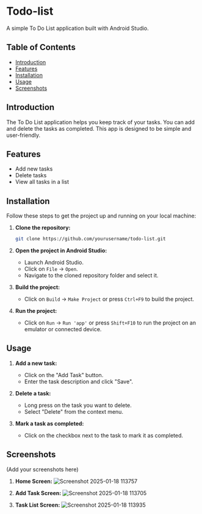 # Todo-list

A simple To Do List application built with Android Studio.

## Table of Contents

- [Introduction](#introduction)
- [Features](#features)
- [Installation](#installation)
- [Usage](#usage)
- [Screenshots](#screenshots)

## Introduction

The To Do List application helps you keep track of your tasks. You can add and delete the tasks as completed. This app is designed to be simple and user-friendly.

## Features

- Add new tasks
- Delete tasks
- View all tasks in a list

## Installation

Follow these steps to get the project up and running on your local machine:

1. **Clone the repository:**
    ```bash
    git clone https://github.com/yourusername/todo-list.git
    ```

2. **Open the project in Android Studio:**
    - Launch Android Studio.
    - Click on `File` -> `Open`.
    - Navigate to the cloned repository folder and select it.

3. **Build the project:**
    - Click on `Build` -> `Make Project` or press `Ctrl+F9` to build the project.

4. **Run the project:**
    - Click on `Run` -> `Run 'app'` or press `Shift+F10` to run the project on an emulator or connected device.

## Usage

1. **Add a new task:**
    - Click on the "Add Task" button.
    - Enter the task description and click "Save".

2. **Delete a task:**
    - Long press on the task you want to delete.
    - Select "Delete" from the context menu.

3. **Mark a task as completed:**
    - Click on the checkbox next to the task to mark it as completed.

## Screenshots

(Add your screenshots here)

1. **Home Screen:**
   ![Screenshot 2025-01-18 113757](https://github.com/user-attachments/assets/e2db15d2-f1c8-400c-bbc1-fc6440468397)

    

3. **Add Task Screen:**
    ![Screenshot 2025-01-18 113705](https://github.com/user-attachments/assets/a4a73b2f-e99e-4066-9253-8f5068f51078)


4. **Task List Screen:**
   ![Screenshot 2025-01-18 113935](https://github.com/user-attachments/assets/055591d5-c2fb-4477-9890-a7aa76b5edf5)

    

